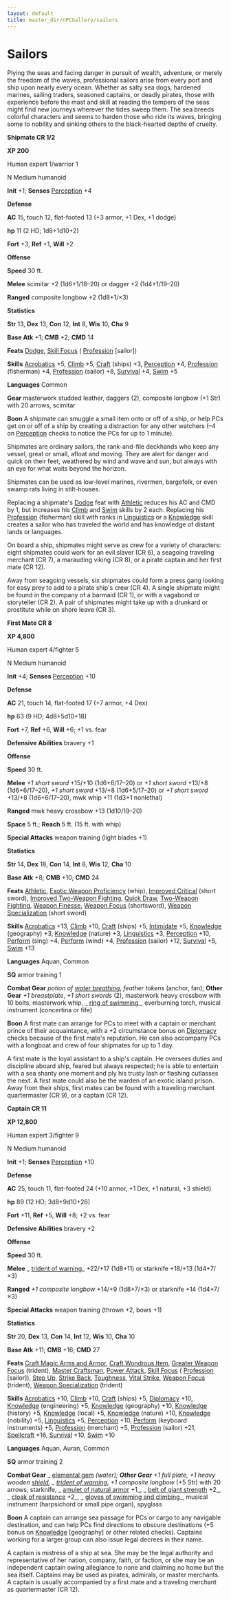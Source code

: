 ```yaml
---
layout: default
title: master_dir/nPCGallery/sailors
---
```

# Sailors

Plying the seas and facing danger in pursuit of wealth, adventure, or merely the freedom of the waves, professional sailors arise from every port and ship upon nearly every ocean. Whether as salty sea dogs, hardened marines, sailing traders, seasoned captains, or deadly pirates, those with experience before the mast and skill at reading the tempers of the seas might find new journeys wherever the tides sweep them. The sea breeds colorful characters and seems to harden those who ride its waves, bringing some to nobility and sinking others to the black-hearted depths of cruelty.

**Shipmate CR 1/2**

**XP 200**

Human expert 1/warrior 1

N Medium humanoid

**Init** +1; **Senses** [Perception](../../skill_dir/perception#_perception) +4

**Defense**

**AC** 15, touch 12, flat-footed 13 (+3 armor, +1 Dex, +1 dodge)

**hp** 11 (2 HD; 1d8+1d10+2)

**Fort** +3, **Ref** +1, **Will** +2

**Offense**

**Speed** 30 ft.

**Melee** scimitar +2 (1d6+1/18–20) or dagger +2 (1d4+1/19–20)

**Ranged** composite longbow +2 (1d8+1/×3)

**Statistics**

**Str** 13, **Dex** 13, **Con** 12, **Int** 8, **Wis** 10, **Cha** 9

**Base Atk** +1; **CMB** +2; **CMD** 14

**Feats** [Dodge](../../feats#_dodge), [Skill Focus](../../feats#_skill-focus) ( [Profession](../../skill_dir/profession#_profession) [sailor])

**Skills** [Acrobatics](../../skill_dir/acrobatics#_acrobatics) +5, [Climb](../../skill_dir/climb#_climb) +5, [Craft](../../skill_dir/craft#_craft) (ships) +3, [Perception](../../skill_dir/perception#_perception) +4, [Profession](../../skill_dir/profession#_profession) (fisherman) +4, [Profession](../../skill_dir/profession#_profession) (sailor) +8, [Survival](../../skill_dir/survival#_survival) +4, [Swim](../../skill_dir/swim#_swim) +5

**Languages** Common

**Gear** masterwork studded leather, daggers (2), composite longbow (+1 Str) with 20 arrows, scimitar

**Boon** A shipmate can smuggle a small item onto or off of a ship, or help PCs get on or off of a ship by creating a distraction for any other watchers (–4 on [Perception](../../skill_dir/perception#_perception) checks to notice the PCs for up to 1 minute).

Shipmates are ordinary sailors, the rank-and-file deckhands who keep any vessel, great or small, afloat and moving. They are alert for danger and quick on their feet, weathered by wind and wave and sun, but always with an eye for what waits beyond the horizon.

Shipmates can be used as low-level marines, rivermen, bargefolk, or even swamp rats living in stilt-houses.

Replacing a shipmate's [Dodge](../../feats#_dodge) feat with [Athletic](../../feats#_athletic) reduces his AC and CMD by 1, but increases his [Climb](../../skill_dir/climb#_climb) and [Swim](../../skill_dir/swim#_swim) skills by 2 each. Replacing his [Profession](../../skill_dir/profession#_profession) (fisherman) skill with ranks in [Linguistics](../../skill_dir/linguistics#_linguistics) or a [Knowledge](../../skill_dir/knowledge#_knowledge) skill creates a sailor who has traveled the world and has knowledge of distant lands or languages.

On board a ship, shipmates might serve as crew for a variety of characters: eight shipmates could work for an evil slaver (CR 6), a seagoing traveling merchant (CR 7), a marauding viking (CR 8), or a pirate captain and her first mate (CR 12).

Away from seagoing vessels, six shipmates could form a press gang looking for easy prey to add to a pirate ship's crew (CR 4). A single shipmate might be found in the company of a barmaid (CR 1), or with a vagabond or storyteller (CR 2). A pair of shipmates might take up with a drunkard or prostitute while on shore leave (CR 3).

**First Mate CR 8**

**XP 4,800**

Human expert 4/fighter 5

N Medium humanoid

**Init** +4; **Senses** [Perception](../../skill_dir/perception#_perception) +10

**Defense**

**AC** 21, touch 14, flat-footed 17 (+7 armor, +4 Dex)

**hp** 63 (9 HD; 4d8+5d10+18)

**Fort** +7, **Ref** +6, **Will** +6; +1 vs. fear

**Defensive Abilities** bravery +1

**Offense**

**Speed** 30 ft.

**Melee** _+1 short sword_ +15/+10 (1d6+6/17–20) or _+1 short sword_ +13/+8 (1d6+6/17–20), _+1 short sword_ +13/+8 (1d6+5/17–20) or _+1 short sword_ +13/+8 (1d6+6/17–20), mwk whip +11 (1d3+1 nonlethal)

**Ranged** mwk heavy crossbow +13 (1d10/19–20)

**Space** 5 ft.; **Reach** 5 ft. (15 ft. with whip)

**Special Attacks** weapon training (light blades +1)

**Statistics**

**Str** 14, **Dex** 18, **Con** 14, **Int** 8, **Wis** 12, **Cha** 10

**Base Atk** +8; **CMB** +10; **CMD** 24

**Feats** [Athletic](../../feats#_athletic), [Exotic Weapon Proficiency](../../feats#_exotic-weapon-proficiency) (whip), [Improved Critical](../../feats#_improved-critical) (short sword), [Improved Two-Weapon Fighting](../../feats#_improved-two-weapon-fighting), [Quick Draw](../../feats#_quick-draw), [Two-Weapon Fighting](../../feats#_two-weapon-fighting), [Weapon Finesse](../../feats#_weapon-finesse), [Weapon Focus](../../feats#_weapon-focus) (shortsword), [Weapon Specialization](../../feats#_weapon-specialization) (short sword)

**Skills** [Acrobatics](../../skill_dir/acrobatics#_acrobatics) +13, [Climb](../../skill_dir/climb#_climb) +10, [Craft](../../skill_dir/craft#_craft) (ships) +5, [Intimidate](../../skill_dir/intimidate#_intimidate) +5, [Knowledge](../../skill_dir/knowledge#_knowledge) (geography) +3, [Knowledge](../../skill_dir/knowledge#_knowledge) (nature) +3, [Linguistics](../../skill_dir/linguistics#_linguistics) +3, [Perception](../../skill_dir/perception#_perception) +10, [Perform](../../skill_dir/perform#_perform) (sing) +4, [Perform](../../skill_dir/perform#_perform) (wind) +4, [Profession](../../skill_dir/profession#_profession) (sailor) +12, [Survival](../../skill_dir/survival#_survival) +5, [Swim](../../skill_dir/swim#_swim) +13

**Languages** Aquan, Common

**SQ** armor training 1

**Combat Gear** _potion of [water breathing](../../spell_dir/waterBreathing#_water-breathing)_, _feather tokens_ (anchor, fan); **Other Gear** _+1 breastplate_, _+1 short swords_ (2), masterwork heavy crossbow with 10 bolts, masterwork whip, _ [ring of swimming](../../magicItem_dir/rings#_ring-of-swimming)_, everburning torch, musical instrument (concertina or fife)

**Boon** A first mate can arrange for PCs to meet with a captain or merchant prince of their acquaintance, with a +2 circumstance bonus on [Diplomacy](../../skill_dir/diplomacy#_diplomacy) checks because of the first mate's reputation. He can also accompany PCs with a longboat and crew of four shipmates for up to 1 day.

A first mate is the loyal assistant to a ship's captain. He oversees duties and discipline aboard ship, feared but always respected; he is able to entertain with a sea shanty one moment and ply his trusty lash or flashing cutlasses the next. A first mate could also be the warden of an exotic island prison. Away from their ships, first mates can be found with a traveling merchant quartermaster (CR 9), or a captain (CR 12).

**Captain CR 11**

**XP 12,800**

Human expert 3/fighter 9

N Medium humanoid

**Init** +1; **Senses** [Perception](../../skill_dir/perception#_perception) +10

**Defense**

**AC** 25, touch 11, flat-footed 24 (+10 armor, +1 Dex, +1 natural, +3 shield)

**hp** 89 (12 HD; 3d8+9d10+26)

**Fort** +11, **Ref** +5, **Will** +8; +2 vs. fear

**Defensive Abilities** bravery +2

**Offense**

**Speed** 30 ft.

**Melee** _ [trident of warning](../../magicItem_dir/weapons#_trident-of-warning)_ +22/+17 (1d8+11) or starknife +18/+13 (1d4+7/×3)

**Ranged** _+1 composite longbow_ +14/+9 (1d8+7/×3) or starknife +14 (1d4+7/×3)

**Special Attacks** weapon training (thrown +2, bows +1)

**Statistics**

**Str** 20, **Dex** 13, **Con** 14, **Int** 12, **Wis** 10, **Cha** 10

**Base Atk** +11; **CMB** +16; **CMD** 27

**Feats** [Craft Magic Arms and Armor](../../feats#_craft-magic-arms-and-armor), [Craft Wondrous Item](../../feats#_craft-wondrous-item), [Greater Weapon Focus](../../feats#_greater-weapon-focus) (trident), [Master Craftsman](../../feats#_master-craftsman), [Power Attack](../../feats#_power-attack), [Skill Focus](../../feats#_skill-focus) ( [Profession](../../skill_dir/profession#_profession) [sailor]), [Step Up](../../feats#_step-up), [Strike Back](../../feats#_strike-back), [Toughness](../../feats#_toughness), [Vital Strike](../../feats#_vital-strike), [Weapon Focus](../../feats#_weapon-focus) (trident), [Weapon Specialization](../../feats#_weapon-specialization) (trident)

**Skills** [Acrobatics](../../skill_dir/acrobatics#_acrobatics) +10, [Climb](../../skill_dir/climb#_climb) +10, [Craft](../../skill_dir/craft#_craft) (ships) +5, [Diplomacy](../../skill_dir/diplomacy#_diplomacy) +10, [Knowledge](../../skill_dir/knowledge#_knowledge) (engineering) +5, [Knowledge](../../skill_dir/knowledge#_knowledge) (geography) +10, [Knowledge](../../skill_dir/knowledge#_knowledge) (history) +5, [Knowledge](../../skill_dir/knowledge#_knowledge) (local) +5, [Knowledge](../../skill_dir/knowledge#_knowledge) (nature) +10, [Knowledge](../../skill_dir/knowledge#_knowledge) (nobility) +5, [Linguistics](../../skill_dir/linguistics#_linguistics) +5, [Perception](../../skill_dir/perception#_perception) +10, [Perform](../../skill_dir/perform#_perform) (keyboard instruments) +5, [Profession](../../skill_dir/profession#_profession) (merchant) +5, [Profession](../../skill_dir/profession#_profession) (sailor) +21, [Spellcraft](../../skill_dir/spellcraft#_spellcraft) +16, [Survival](../../skill_dir/survival#_survival) +10, [Swim](../../skill_dir/swim#_swim) +10

**Languages** Aquan, Auran, Common

**SQ** armor training 2

**Combat Gear** _ [elemental gem](../../magicItem_dir/wondrousItems#_elemental-gem) _(water); **Other Gear** _+1 full plate_, _+1 heavy wooden [shield](../../spell_dir/shield#_shield)_, _ [trident of warning](../../magicItem_dir/weapons#_trident-of-warning)_, _+1 composite longbow_ (+5 Str) with 20 arrows, starknife, _ [amulet of natural armor](../../magicItem_dir/wondrousItems#_amulet-of-natural-armor) +1_, _ [belt of giant strength](../../magicItem_dir/wondrousItems#_belt-of-giant-strength) +2_, _ [cloak of resistance](../../magicItem_dir/wondrousItems#_cloak-of-resistance) +2_, _ [gloves of swimming and climbing](../../magicItem_dir/wondrousItems#_gloves-of-swimming-and-climbing)_, musical instrument (harpsichord or small pipe organ), spyglass

**Boon** A captain can arrange sea passage for PCs or cargo to any navigable destination, and can help PCs find directions to obscure destinations (+5 bonus on [Knowledge](../../skill_dir/knowledge#_knowledge) [geography] or other related checks). Captains working for a larger group can also issue legal decrees in their name.

A captain is mistress of a ship at sea. She may be the legal authority and representative of her nation, company, faith, or faction, or she may be an independent captain owing allegiance to none and claiming no home but the sea itself. Captains may be used as pirates, admirals, or master merchants. A captain is usually accompanied by a first mate and a traveling merchant as quartermaster (CR 12).

